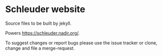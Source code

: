 Schleuder website
=================

Source files to be built by jekyll.

Powers <https://schleuder.nadir.org/>.

To suggest changes or report bugs please use the issue tracker or clone, change and file a merge-request.
